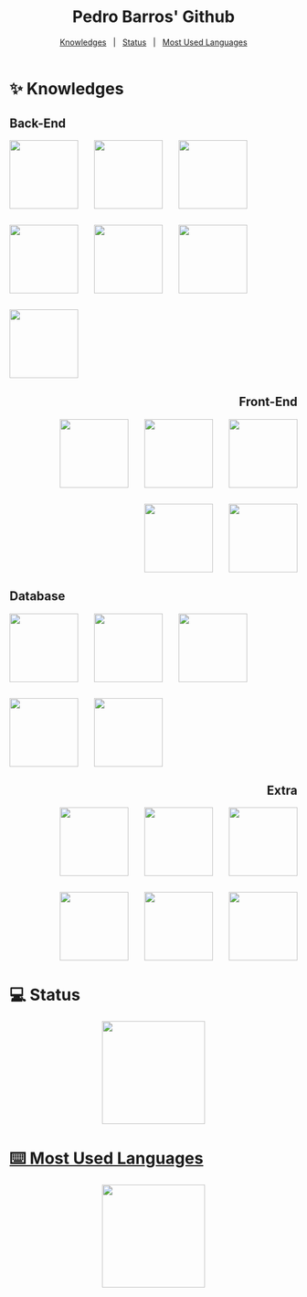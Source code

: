 <div id="top" align="center">
  <h1>Pedro Barros' Github</h1>
</div>

<div align="center">
	<a href="#knowledges">Knowledges</a> &#xa0; | &#xa0;
	<a href="#status">Status</a> &#xa0; | &#xa0;
	<a href="#most_used_languages">Most Used Languages</a>
</div>

<br/>

<h1 id="knowledges">✨ Knowledges</h1>
<div align="left">
	<h2>Back-End</h2>
	<div style="display: flex; flex-direction: row; flex-wrap: wrap; justify-content: flex-start; gap: 2em;">
		<img src="https://cdn.jsdelivr.net/gh/devicons/devicon/icons/django/django-plain-wordmark.svg" height= "120em"/>
		<img src="https://cdn.jsdelivr.net/gh/devicons/devicon@latest/icons/express/express-original-wordmark.svg" height= "120em"/>
    <img src="https://cdn.jsdelivr.net/gh/devicons/devicon@latest/icons/bun/bun-original.svg" height= "120em"/>
    <img src="https://cdn.jsdelivr.net/gh/devicons/devicon@latest/icons/flask/flask-original-wordmark.svg" height= "120em"/>
    <img src="https://cdn.jsdelivr.net/gh/devicons/devicon@latest/icons/rust/rust-original.svg" height = "120em"/>
		<img src="https://cdn.jsdelivr.net/gh/devicons/devicon/icons/nodejs/nodejs-original-wordmark.svg"height="120em"/>
    <img src="https://cdn.jsdelivr.net/gh/devicons/devicon@latest/icons/fastapi/fastapi-plain-wordmark.svg" height="120em"/>
  </div>
</div>
<div align="right">
	<h2>Front-End</h2>
	<div style="display: flex; flex-direction: row; flex-wrap: wrap; justify-content: flex-end; gap: 2em;">
		<img src="https://cdn.jsdelivr.net/gh/devicons/devicon/icons/react/react-original-wordmark.svg" height="120em"/>
		<img src="https://cdn.jsdelivr.net/gh/devicons/devicon/icons/nextjs/nextjs-original-wordmark.svg" height="120em" />
		<img src="https://cdn.jsdelivr.net/gh/devicons/devicon/icons/bootstrap/bootstrap-original-wordmark.svg" height = "120em"/>
		    <img src="https://cdn.jsdelivr.net/gh/devicons/devicon/icons/tailwindcss/tailwindcss-original-wordmark.svg" height = "120em"/>
		    <img src="https://cdn.jsdelivr.net/gh/devicons/devicon@latest/icons/figma/figma-original.svg" height = "120em"/>
  </div>
</div>
<div align="left">
	<h2>Database</h2>
	<div style="display: flex; flex-direction: row; flex-wrap: wrap; justify-content: flex-start; gap: 2em;">
		<img src="https://cdn.jsdelivr.net/gh/devicons/devicon/icons/mysql/mysql-original-wordmark.svg" height="120em"/>
		<img src="https://cdn.jsdelivr.net/gh/devicons/devicon/icons/postgresql/postgresql-original-wordmark.svg" height="120em"/>
		<img src="https://cdn.jsdelivr.net/gh/devicons/devicon/icons/sqlite/sqlite-original-wordmark.svg" height = "120em"/>
	    <img src="https://cdn.jsdelivr.net/gh/devicons/devicon@latest/icons/mongodb/mongodb-original-wordmark.svg" height = "120em"/>
	    <img src="https://cdn.jsdelivr.net/gh/devicons/devicon@latest/icons/firebase/firebase-line-wordmark.svg" height = "120em"/>
  </div>
</div>
<div align="right">
	<h2>Extra</h2>
	<div style="display: flex; flex-direction: row; flex-wrap: wrap; justify-content: flex-end; gap: 2em;">
		<img src="https://cdn.jsdelivr.net/gh/devicons/devicon/icons/amazonwebservices/amazonwebservices-original-wordmark.svg" height="120em"/>
		<img src="https://cdn.jsdelivr.net/gh/devicons/devicon/icons/heroku/heroku-plain-wordmark.svg" height = "120em"/>
		<img src="https://cdn.jsdelivr.net/gh/devicons/devicon/icons/cmake/cmake-plain.svg" height = "120em"/>
    		<img src="https://cdn.jsdelivr.net/gh/devicons/devicon/icons/docker/docker-original-wordmark.svg" height="120em"/>
		    <img src="https://cdn.jsdelivr.net/gh/devicons/devicon/icons/git/git-plain-wordmark.svg" height = "120em"/>
		    <img src="https://cdn.jsdelivr.net/gh/devicons/devicon@latest/icons/bitbucket/bitbucket-original-wordmark.svg" height = "120em"/>
  </div>
</div>
	
<h1 id="status">💻 Status</h1>

<div align="center">
  <a href="https://github.com/pedrohrbarros">
  <img height="180em" src="https://github-readme-stats-sigma-five.vercel.app/api?username=pedrohrbarros&show_icons=true&theme=highcontrast&include_all_commits=true&count_private=true"/>
</div>
	
<h1 id="most_used_languages">⌨️ Most Used Languages</h1>

<div align="center">
   <img height="180em" src="https://github-readme-stats-sigma-five.vercel.app/api/top-langs/?username=pedrohrbarros&layout=compact&langs_count=7&theme=highcontrast"/>
</div>

